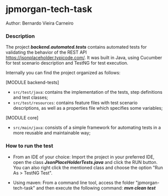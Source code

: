 # jpmorgan-tech-task

Author: Bernardo Vieira Carneiro

### Description

The project ***backend.automated.tests*** contains automated tests for validating the behavior of the REST API https://jsonplaceholder.typicode.com/. It was built in Java, using Cucumber for test scenario description and TestNG for test execution.

Internally you can find the project organized as follows:

[MODULE backend-tests]
- `src/test/java`: contains the implementation of the tests, step definitions and test classes;
- `src/test/resources`: contains feature files with test scenario descriptions, as well as a properties file which specifies some variables;

[MODULE core]
- `src/main/java`: consists of a simple framework for automating tests in a more reusable and maintainable way;

### How to run the test

- From an IDE of your choice:
Import the project in your preferred IDE, open the class ***JsonPlaceHolderTests.java*** and click the RUN button. You can also right click the mentioned class and choose the option "Run As > TestNG Test".

- Using maven:
From a command line tool, access the folder "jpmorgan-tech-task" and then execute the following command: ***mvn clean test***
